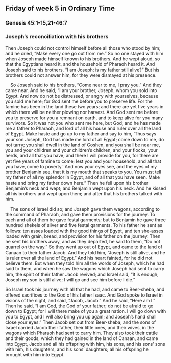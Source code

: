 ## Friday of week 5 in Ordinary Time

### Genesis 45:1-15,21-46:7

### Joseph’s reconciliation with his brothers

Then Joseph could not control himself before all those who stood by him; and he cried, “Make every one go out from me.” So no one stayed with him when Joseph made himself known to his brothers. And he wept aloud, so that the Egyptians heard it, and the household of Pharaoh heard it. And Joseph said to his brothers, “I am Joseph; is my father still alive?” But his brothers could not answer him, for they were dismayed at his presence.

    So Joseph said to his brothers, “Come near to me, I pray you.” And they came near. And he said, “I am your brother, Joseph, whom you sold into Egypt. And now do not be distressed, or angry with yourselves, because you sold me here; for God sent me before you to preserve life. For the famine has been in the land these two years; and there are yet five years in which there will be neither plowing nor harvest. And God sent me before you to preserve for you a remnant on earth, and to keep alive for you many survivors. So it was not you who sent me here, but God; and he has made me a father to Pharaoh, and lord of all his house and ruler over all the land of Egypt. Make haste and go up to my father and say to him, ‘Thus says your son Joseph, God has made me lord of all Egypt; come down to me, do not tarry; you shall dwell in the land of Goshen, and you shall be near me, you and your children and your children’s children, and your flocks, your herds, and all that you have; and there I will provide for you, for there are yet five years of famine to come; lest you and your household, and all that you have, come to poverty.’ And now your eyes see, and the eyes of my brother Benjamin see, that it is my mouth that speaks to you. You must tell my father of all my splendor in Egypt, and of all that you have seen. Make haste and bring my father down here.” Then he fell upon his brother Benjamin’s neck and wept; and Benjamin wept upon his neck. And he kissed all his brothers and wept upon them; and after that his brothers talked with him.

    The sons of Israel did so; and Joseph gave them wagons, according to the command of Pharaoh, and gave them provisions for the journey. To each and all of them he gave festal garments; but to Benjamin he gave three hundred shekels of silver and five festal garments. To his father he sent as follows: ten asses loaded with the good things of Egypt, and ten she-asses loaded with grain, bread, and provision for his father on the journey. Then he sent his brothers away, and as they departed, he said to them, “Do not quarrel on the way.” So they went up out of Egypt, and came to the land of Canaan to their father Jacob. And they told him, “Joseph is still alive, and he is ruler over all the land of Egypt.” And his heart fainted, for he did not believe them. But when they told him all the words of Joseph, which he had said to them, and when he saw the wagons which Joseph had sent to carry him, the spirit of their father Jacob revived; and Israel said, “It is enough; Joseph my son is still alive; I will go and see him before I die.”

So Israel took his journey with all that he had, and came to Beer-sheba, and offered sacrifices to the God of his father Isaac. And God spoke to Israel in visions of the night, and said, “Jacob, Jacob.” And he said, “Here am I.” Then he said, “I am God, the God of your father; do not be afraid to go down to Egypt; for I will there make of you a great nation. I will go down with you to Egypt, and I will also bring you up again; and Joseph’s hand shall close your eyes.” Then Jacob set out from Beer-sheba; and the sons of Israel carried Jacob their father, their little ones, and their wives, in the wagons which Pharaoh had sent to carry him. They also took their cattle and their goods, which they had gained in the land of Canaan, and came into Egypt, Jacob and all his offspring with him, his sons, and his sons’ sons with him, his daughters, and his sons’ daughters; all his offspring he brought with him into Egypt.